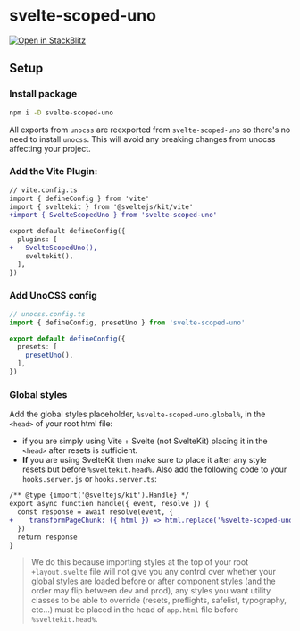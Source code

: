 # svelte-scoped-uno

[![Open in StackBlitz](https://developer.stackblitz.com/img/open_in_stackblitz_small.svg)](https://stackblitz.com/fork/github/jacob-8/svelte-scoped-uno/tree/main/examples/sveltekit-vite-plugin)

## Setup

### Install package

```bash
npm i -D svelte-scoped-uno
```

All exports from `unocss` are reexported from `svelte-scoped-uno` so there's no need to install `unocss`. This will avoid any breaking changes from unocss affecting your project.

### Add the Vite Plugin:

```diff
// vite.config.ts
import { defineConfig } from 'vite'
import { sveltekit } from '@sveltejs/kit/vite'
+import { SvelteScopedUno } from 'svelte-scoped-uno'

export default defineConfig({
  plugins: [
+   SvelteScopedUno(),
    sveltekit(),
  ],
})
```

### Add UnoCSS config

```ts
// unocss.config.ts
import { defineConfig, presetUno } from 'svelte-scoped-uno'

export default defineConfig({
  presets: [
    presetUno(),
  ],
})
```

### Global styles

Add the global styles placeholder, `%svelte-scoped-uno.global%`, in the `<head>` of your root html file:
  - if you are simply using Vite + Svelte (not SvelteKit) placing it in the `<head>` after resets is sufficient.
  - **If** you are using SvelteKit then make sure to place it after any style resets but before `%sveltekit.head%`. Also add the following code to your `hooks.server.js` or `hooks.server.ts`:

```diff
/** @type {import('@sveltejs/kit').Handle} */
export async function handle({ event, resolve }) {
  const response = await resolve(event, {
+    transformPageChunk: ({ html }) => html.replace('%svelte-scoped-uno.global%', 'svelte_scoped_uno_global_styles'),
  })
  return response
}
```

> We do this because importing styles at the top of your root `+layout.svelte` file will not give you any control over whether your global styles are loaded before or after component styles (and the order may flip between dev and prod), any styles you want utility classes to be able to override (resets, preflights, safelist, typography, etc...) must be placed in the head of `app.html` file before `%sveltekit.head%`. 
